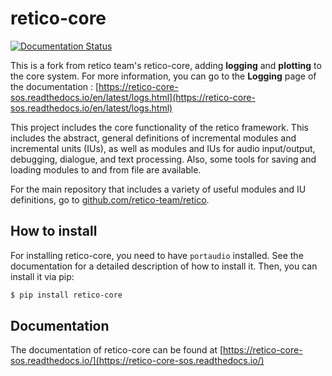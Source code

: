 # retico-core

[![Documentation Status](https://readthedocs.org/projects/retico-core-sos/badge/?version=latest)](https://retico-core-sos.readthedocs.io/en/latest/?badge=latest)

This is a fork from retico team's retico-core, adding **logging** and **plotting** to the core system.
For more information, you can go to the **Logging** page of the documentation : [https://retico-core-sos.readthedocs.io/en/latest/logs.html](https://retico-core-sos.readthedocs.io/en/latest/logs.html)

This project includes the core functionality of the retico framework. This includes the
abstract, general definitions of incremental modules and incremental units (IUs), as
well as modules and IUs for audio input/output, debugging, dialogue, and text
processing. Also, some tools for saving and loading modules to and from file are
available.

For the main repository that includes a variety of useful modules and IU definitions, 
go to [github.com/retico-team/retico](https://github.com/retico-team/retico).

## How to install

For installing retico-core, you need to have `portaudio` installed. See the
documentation for a detailed description of how to install it. Then, you can install it
via pip:

```bash
$ pip install retico-core
```

## Documentation
The documentation of retico-core can be found at [https://retico-core-sos.readthedocs.io/](https://retico-core-sos.readthedocs.io/)
